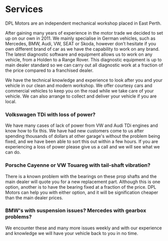 # Services

DPL Motors are an independent mechanical workshop placed in East Perth.

After gaining many years of experience in the motor trade we decided to set up on our own in 2011. We mainly specialise in German vehicles, such as Mercedes, BMW, Audi, VW, SEAT or Skoda, however don’t hesitate if you own different brand of car as we have the capability to work on any brand. The latest diagnostic software and equipment allows us to work on any vehicle, from a Holden to a Range Rover. This diagnostic equipment is up to main dealer standard so we can carry out all diagnostic work at a fraction of the price compared to a franchised dealer.

We have the technical knowledge and experience to look after you and your vehicle in our clean and modern workshop. We offer courtesy cars and commercial vehicles to keep you on the road while we take care of your vehicle. We can also arrange to collect and deliver your vehicle if you are local.

### Volkswagen TDi with loss of power?

We have many cases of lack of power from VW and Audi TDi engines and know how to fix this. We have had new customers come to us after spending thousands of dollars at other garage's without the problem being fixed, and we have been able to sort this out within a few hours. If you are experiencing a loss of power please give us a call and we will see what we can do.

### Porsche Cayenne or VW Touareg with tail-shaft vibration?

There is a known problem with the bearings on these prop shafts and the main dealer will quote you for a new replacement part. Although this is one option, another is to have the bearing fixed at a fraction of the price. DPL Motors can help you with either option, and it will be signification cheaper than the main dealer prices.

### BMW's with suspension issues? Mercedes with gearbox problems?

We encounter these and many more issues weekly and with our experience and knowledge we will have your vehicle back to you in no time.